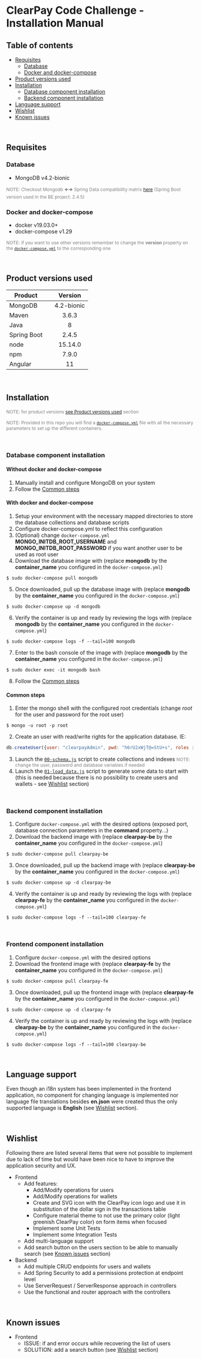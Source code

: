 # ClearPay Code Challenge - Installation Manual

## Table of contents

- [Requisites](#requisites)
  - [Database](#database)
  - [Docker and docker-compose](#docker-and-docker-compose)
- [Product versions used](#product-versions-used)
- [Installation](#installation)
  - [Database component installation](#database-component-installation)
  - [Backend component installation](#backend-component-installation)
- [Language support](#language-support)
- [Wishlist](#wishlist)
- [Known issues](#known-issues)

<br/>

## Requisites

### Database

- MongoDB v4.2-bionic

<span style="font-size: 12px; color: gray;">NOTE: Checkout Mongodb 🠈🠊 Spring Data compatibility matrix [here](https://docs.spring.io/spring-data/mongodb/docs/current/reference/html/#compatibility.matrix)
(Spring Boot version used in the BE project: 2.4.5)</span>

### Docker and docker-compose

- docker v19.03.0+
- docker-compose v1.29

<span style="font-size: 12px; color: gray;">NOTE: if you want to use other versions remember to change the **version** property on the [`docker-compose.yml`](docker/docker-compose.yml) to the corresponding one</span>

<br/>

## Product versions used

  | Product | | Version |
  |---|---|:-:|
  | MongoDB | | 4.2-bionic
  | Maven | | 3.6.3 |
  | Java | | 8 |
  | Spring Boot | | 2.4.5 |
  | node | | 15.14.0 |
  | npm | | 7.9.0 |
  | Angular | | 11 |

<br/>

## Installation

<span style="font-size: 12px; color: gray;">NOTE: for product versions [see Product versions used](#product-versions-used) section</span>

<span style="font-size: 12px; color: gray;">NOTE: Provided in this repo you will find a [`docker-compose.yml`](docker/docker-compose.yml) file with all the necessary parameters to set up the different containers.</span>

<br/>

### Database component installation

#### Without docker and docker-compose

1. Manually install and configure MongoDB on your system
2. Follow the [Common steps](#common-steps)

#### With docker and docker-compose

1. Setup your environment with the necessary mapped directories to store the database collections and database scripts
2. Configure docker-compose.yml to reflect this configuration
3. (Optional) change `docker-compose.yml` **MONGO_INITDB_ROOT_USERNAME** and **MONGO_INITDB_ROOT_PASSWORD** if you want another user to be used as root user
4. Download the database image with (replace **mongodb** by the **container_name** you configured in the `docker-compose.yml`)

```console
$ sudo docker-compose pull mongodb
```

5. Once downloaded, pull up the database image with (replace **mongodb** by the **container_name** you configured in the `docker-compose.yml`)

```console
$ sudo docker-compose up -d mongodb
```

6. Verify the container is up and ready by reviewing the logs with (replace **mongodb** by the **container_name** you configured in the `docker-compose.yml`)

```console
$ sudo docker-compose logs -f --tail=100 mongodb
```

7. Enter to the bash console of the image with (replace **mongodb** by the **container_name** you configured in the `docker-compose.yml`)

```console
$ sudo docker exec -it mongodb bash
```

8. Follow the [Common steps](#common-steps)

#### Common steps

1. Enter the mongo shell with the configured root credentials (change *root* for the user and password for the root user)

```console
$ mongo -u root -p root
```

2. Create an user with read/write rights for the application database. IE:

```javascript
db.createUser({user: "clearpayAdmin", pwd: "h6rU2xWjT@=StU+s", roles : [{role: "readWrite", db: "clearpay"}]});
```

3. Launch the [`00-schema.js`](/scripts/00-schema.js) script to create collections and indexes <span style="font-size: 12px; color: gray;">NOTE: change the user, password and database variables if needed</span>
4. Launch the [`01-load_data.js`](/scripts/01-load_data.js) script to generate some data to start with (this is needed because there is no possibility to create users and wallets - see [Wishlist](#wishlist) section)

<br/>

### Backend component installation

1. Configure `docker-compose.yml` with the desired options (exposed port, database connection parameters in the **command** property...)
2. Download the backend image with (replace **clearpay-be** by the **container_name** you configured in the `docker-compose.yml`)

``` console
$ sudo docker-compose pull clearpay-be
```

3. Once downloaded, pull up the backend image with (replace **clearpay-be** by the **container_name** you configured in the `docker-compose.yml`)

```console
$ sudo docker-compose up -d clearpay-be
```

4. Verify the container is up and ready by reviewing the logs with (replace **clearpay-fe** by the **container_name** you configured in the `docker-compose.yml`)

```console
$ sudo docker-compose logs -f --tail=100 clearpay-fe
```

<br/>

### Frontend component installation

1. Configure `docker-compose.yml` with the desired options
2. Download the frontend image with (replace **clearpay-fe** by the **container_name** you configured in the `docker-compose.yml`)

```console
$ sudo docker-compose pull clearpay-fe
```

3. Once downloaded, pull up the frontend image with (replace **clearpay-fe** by the **container_name** you configured in the `docker-compose.yml`)

```console
$ sudo docker-compose up -d clearpay-fe
```

4. Verify the container is up and ready by reviewing the logs with (replace **clearpay-be** by the **container_name** you configured in the `docker-compose.yml`)

```
$ sudo docker-compose logs -f --tail=100 clearpay-be
```

<br/>

## Language support

Even though an i18n system has been implemented in the frontend application, no component for changing language is implemented nor language file translations besides **en.json** were created thus the only supported language is **English** (see [Wishlist](#wishlist) section).

<br/>

## Wishlist

Following there are listed several items that were not possible to implement due to lack of time but would have been nice to have to improve the application security and UX.

- Frontend
  - Add features:
    - Add/Modify operations for users
    - Add/Modify operations for wallets
    - Create and SVG icon with the ClearPay icon logo and use it in substitution of the dollar sign in the transactions table
    - Configure material theme to not use the primary color (light greenish ClearPay color) on form items when focused
    - Implement some Unit Tests
    - Implement some Integration Tests
  - Add multi-language support
  - Add search button on the users section to be able to manually search (see [Known issues](#known-issues) section)
- Backend
  - Add multiple CRUD endpoints for users and wallets
  - Add Spring Security to add a permissions protection at endpoint level
  - Use ServerRequest / ServerResponse approach in controllers
  - Use the functional and router approach with the controllers

<br/>

## Known issues

- Frontend
  - ISSUE: if and error occurs while recovering the list of users
  - SOLUTION: add a search button (see [Wishlist](#wishlist) section)